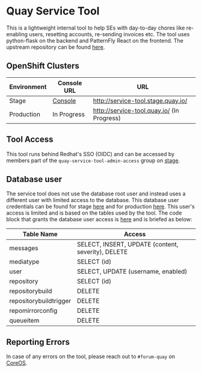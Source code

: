 # Quay Service Tool

This is a lightweight internal tool to help SEs with day-to-day chores like re-enabling users, resetting accounts, re-sending invoices etc. The tool uses python-flask on the backend and PatternFly React on the frontend. The upstream repository can be found [here](https://github.com/quay/quay-service-tool).

## OpenShift Clusters

| Environment | Console URL | URL
| --- | --- | --- |
|Stage|[Console](https://console-openshift-console.apps.quays02ue1.s6d1.p1.openshiftapps.com/k8s/ns/quay/deployments/quayio-service-tool)| http://service-tool.stage.quay.io/
|Production | In Progress | http://service-tool.quay.io/ (In Progress)

## Tool Access

This tool runs behind Redhat's SSO (OIDC) and can be accessed by members part of the `quay-service-tool-admin-access` group on [stage](https://rover.stage.redhat.com/groups/group/quay-service-tool-admin-access).

## Database user

The service tool does not use the database root user and instead uses a different user with limited access to the database. This database user credentials can be found for stage [here](https://vault.devshift.net/ui/vault/secrets/app-interface/show/quayio-stage/quayio-stage/quay-db-jobs) and for production [here](https://vault.devshift.net/ui/vault/secrets/app-interface/show/quayio-prod-us-east-1/quay/quay-db-jobs). This user's access is limited and is based on the tables used by the tool. The code block that grants the database user access is [here](https://github.com/quay/quay-db-jobs/blob/master/main.py#L392) and is briefed as below:

| Table Name | Access
| --- | --- |
| messages | SELECT, INSERT, UPDATE (content, severity), DELETE
| mediatype | SELECT (id)
| user | SELECT, UPDATE (username, enabled)
| repository | SELECT (id)
| repositorybuild | DELETE
| repositorybuildtrigger | DELETE
| repomirrorconfig | DELETE
| queueitem | DELETE

## Reporting Errors

In case of any errors on the tool, please reach out to `#forum-quay` on [CoreOS](https://app.slack.com/client/T027F3GAJ/C7WH69HCY).
